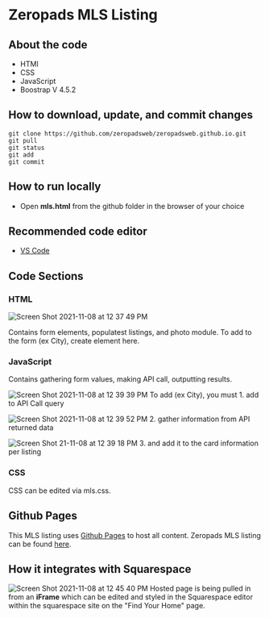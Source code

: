 # Zeropads MLS Listing

## About the code

- HTMl
- CSS
- JavaScript
- Boostrap V 4.5.2

## How to download, update, and commit changes

```
git clone https://github.com/zeropadsweb/zeropadsweb.github.io.git
git pull
git status
git add
git commit
```

## How to run locally

- Open **mls.html** from the github folder in the browser of your choice

## Recommended code editor

- [VS Code](https://code.visualstudio.com/)

## Code Sections

### HTML 

![Screen Shot 2021-11-08 at 12 37 49 PM](https://user-images.githubusercontent.com/93229741/140790906-72418ef9-4cad-418e-ac4b-3938632cca58.png)

Contains form elements, populatest listings, and photo module. To add to the form (ex City), create element here. 

### JavaScript

Contains gathering form values, making API call, outputting results.

![Screen Shot 2021-11-08 at 12 39 39 PM](https://user-images.githubusercontent.com/93229741/140791165-afa97dff-b1e5-43e5-9382-0638144c1fd6.png)
To add (ex City), you must 1. add to API Call query

![Screen Shot 2021-11-08 at 12 39 52 PM](https://user-images.githubusercontent.com/93229741/140791196-c2e81940-8816-400b-b34c-ed457964cdcc.png)
2. gather information from API returned data

![Screen Shot 21-11-08 at 12 39 18 PM](https://user-images.githubusercontent.com/93229741/140791125-805d4524-75fc-4c8f-bf2f-c725fbbb4cb5.png)
3. and add it to the card information per listing

### CSS

CSS can be edited via mls.css.

## Github Pages
This MLS listing uses [Github Pages](https://docs.github.com/en/pages/getting-started-with-github-pages/about-github-pages) to host all content. Zeropads MLS listing can be found [here](https://zeropadsweb.github.io/mls.html). 

## How it integrates with Squarespace

![Screen Shot 2021-11-08 at 12 45 40 PM](https://user-images.githubusercontent.com/93229741/140791957-48f29ee1-80e6-4939-abac-25f846c6d712.png)
Hosted page is being pulled in from an **iFrame** which can be edited and styled in the Squarespace editor within the squarespace site on the "Find Your Home" page. 




